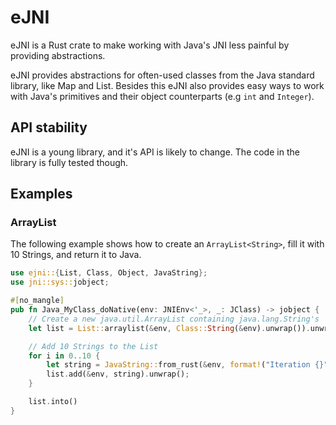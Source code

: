 # eJNI
eJNI is a Rust crate to make working with Java's JNI less painful by providing abstractions.

eJNI provides abstractions for often-used classes from the Java standard library, like Map and List.
Besides this eJNI also provides easy ways to work with Java's primitives and their object counterparts (e.g `int` and `Integer`).

## API stability
eJNI is a young library, and it's API is likely to change. The code in the library is fully tested though.

## Examples
### ArrayList
The following example shows how to create an `ArrayList<String>`, fill it with 10 Strings, and return it to Java.
```rs
use ejni::{List, Class, Object, JavaString};
use jni::sys::jobject;

#[no_mangle]
pub fn Java_MyClass_doNative(env: JNIEnv<'_>, _: JClass) -> jobject {
    // Create a new java.util.ArrayList containing java.lang.String's
    let list = List::arraylist(&env, Class::String(&env).unwrap()).unwrap();

    // Add 10 Strings to the List
    for i in 0..10 {
        let string = JavaString::from_rust(&env, format!("Iteration {}", i)).unwrap();
        list.add(&env, string).unwrap();
    }

    list.into()
}
```